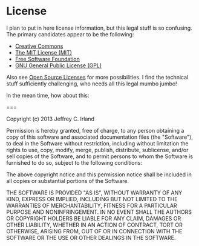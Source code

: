 # License
I plan to put in here license information, but this legal stuff is so confusing.
The primary candidates appear to be the following:

* [Creative Commons][cc]
* [The MIT License (MIT)][mit]
* [Free Software Foundation][fsf]
* [GNU General Public License (GPL)][gpl]

Also see [Open Source Licenses][osl] for more possibilities.  I find the technical
stuff sufficiently challenging, who needs all this legal mumbo jumbo!

In the mean time, how about this:

===

Copyright (c) 2013 Jeffrey C. Irland

Permission is hereby granted, free of charge, to any person obtaining a copy of 
this software and associated documentation files (the "Software"), to deal in 
the Software without restriction, including without limitation the rights to 
use, copy, modify, merge, publish, distribute, sublicense, and/or sell copies of 
the Software, and to permit persons to whom the Software is furnished to do so, 
subject to the following conditions:

The above copyright notice and this permission notice shall be included in all 
copies or substantial portions of the Software.

THE SOFTWARE IS PROVIDED "AS IS", WITHOUT WARRANTY OF ANY KIND, EXPRESS OR 
IMPLIED, INCLUDING BUT NOT LIMITED TO THE WARRANTIES OF MERCHANTABILITY, FITNESS 
FOR A PARTICULAR PURPOSE AND NONINFRINGEMENT. IN NO EVENT SHALL THE AUTHORS OR 
COPYRIGHT HOLDERS BE LIABLE FOR ANY CLAIM, DAMAGES OR OTHER LIABILITY, WHETHER 
IN AN ACTION OF CONTRACT, TORT OR OTHERWISE, ARISING FROM, OUT OF OR IN 
CONNECTION WITH THE SOFTWARE OR THE USE OR OTHER DEALINGS IN THE SOFTWARE.

[cc]:http://creativecommons.org/
[mit]:http://opensource.org/licenses/MIT 
[fsf]:http://www.fsf.org/
[gpl]:http://www.gnu.org/licenses/gpl.html
[osl]:http://opensource.org/licenses
